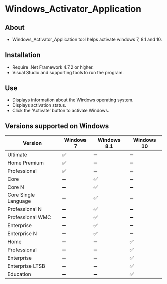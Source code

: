 # Windows_Activator_Application

## About
- Windows_Activator_Application tool helps activate windows 7, 8.1 and 10.

## Installation
- Require .Net Framework 4.7.2 or higher.
- Visual Studio and supporting tools to run the program.

## Use
- Displays information about the Windows operating system.
- Displays activation status.
- Click the 'Activate' button to activate Windows.

## Versions supported on Windows

| Version      | Windows 7 | Windows 8.1 | Windows 10 |
| --------------| --------- | ----------- | ---------- |
| Ultimate      | ✅         |  ➖          | ➖           |
| Home Premium  | ✅         |  ➖         |  ➖          |
| Professional  | ✅         |  ➖         |  ➖          |
| Core          |   ➖        | ✅           |  ➖          |
| Core N        |  ➖         | ✅           |  ➖          |
| Core Single Language | ➖  | ✅           |  ➖          |
| Professional N|        ➖   | ✅           |  ➖          |
| Professional WMC |   ➖   | ✅           |     ➖       |
| Enterprise    |      ➖     | ✅           |   ➖         |
| Enterprise N  |     ➖      | ✅           |   ➖         |
| Home          |     ➖      |  ➖           | ✅          |
| Professional  |    ➖       |   ➖          | ✅          |
| Enterprise    |    ➖       |   ➖          | ✅          |
| Enterprise LTSB|    ➖      |   ➖          | ✅          |
| Education     |     ➖      |   ➖          | ✅          |
